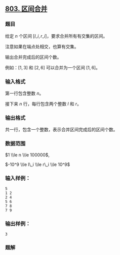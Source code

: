 ## [803\. 区间合并](https://www.acwing.com/problem/content/805/)

### 题目

给定 $n$ 个区间 $[l\_i, r\_i]$，要求合并所有有交集的区间。

注意如果在端点处相交，也算有交集。

输出合并完成后的区间个数。

例如：$[1,3]$ 和 $[2,6]$ 可以合并为一个区间 $[1,6]$。

### 输入格式

第一行包含整数 $n$。

接下来 $n$ 行，每行包含两个整数 $l$ 和 $r$。

### 输出格式

共一行，包含一个整数，表示合并区间完成后的区间个数。

### 数据范围

$1 \\le n \\le 100000$,

$-10^9 \\le l\_i \\le r\_i \\le 10^9$

### 输入样例：

```
5
1 2
2 4
5 6
7 8
7 9
```

### 输出样例：

```
3
```

### 题解

